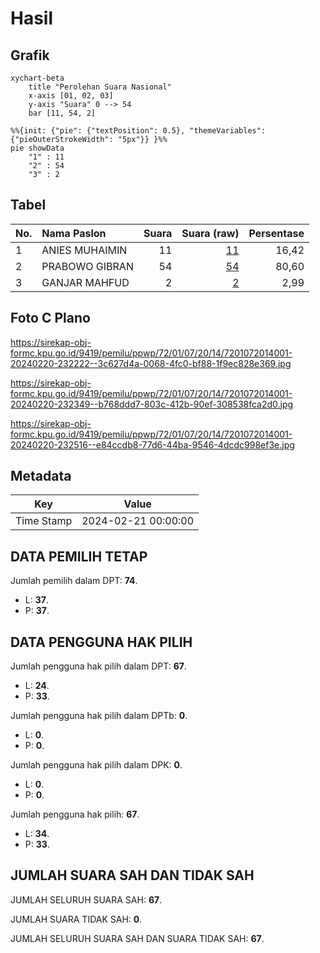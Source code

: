 # Hasil

## Grafik

```mermaid
xychart-beta
    title "Perolehan Suara Nasional"
    x-axis [01, 02, 03]
    y-axis "Suara" 0 --> 54
    bar [11, 54, 2]
```

```mermaid
%%{init: {"pie": {"textPosition": 0.5}, "themeVariables": {"pieOuterStrokeWidth": "5px"}} }%%
pie showData
    "1" : 11
    "2" : 54
    "3" : 2
```

## Tabel

| No. | Nama Paslon    | Suara | Suara (raw) | Persentase |
|:--- |:-------------- | -----:| -----------:| ----------:|
| 1   | ANIES MUHAIMIN | 11    | [11][p-1]   | 16,42      |
| 2   | PRABOWO GIBRAN | 54    | [54][p-2]   | 80,60      |
| 3   | GANJAR MAHFUD  | 2     | [2][p-3]    | 2,99       |


[p-1]: https://github.com/gigit-pemilu/pemilu-2024/blob/main/pilpres/hitung-suara/sub/72-sulawesi-tengah/sub/01-banggai/sub/07-pagimana/sub/2014-gomuo/sub/001-tps/sub/paslon-1.txt
[p-2]: https://github.com/gigit-pemilu/pemilu-2024/blob/main/pilpres/hitung-suara/sub/72-sulawesi-tengah/sub/01-banggai/sub/07-pagimana/sub/2014-gomuo/sub/001-tps/sub/paslon-2.txt
[p-3]: https://github.com/gigit-pemilu/pemilu-2024/blob/main/pilpres/hitung-suara/sub/72-sulawesi-tengah/sub/01-banggai/sub/07-pagimana/sub/2014-gomuo/sub/001-tps/sub/paslon-3.txt

## Foto C Plano

https://sirekap-obj-formc.kpu.go.id/9419/pemilu/ppwp/72/01/07/20/14/7201072014001-20240220-232222--3c627d4a-0068-4fc0-bf88-1f9ec828e369.jpg

https://sirekap-obj-formc.kpu.go.id/9419/pemilu/ppwp/72/01/07/20/14/7201072014001-20240220-232349--b768ddd7-803c-412b-90ef-308538fca2d0.jpg

https://sirekap-obj-formc.kpu.go.id/9419/pemilu/ppwp/72/01/07/20/14/7201072014001-20240220-232516--e84ccdb8-77d6-44ba-9546-4dcdc998ef3e.jpg


## Metadata

| Key        | Value               |
| ---------- | ------------------- |
| Time Stamp | 2024-02-21 00:00:00 |


## DATA PEMILIH TETAP

Jumlah pemilih dalam DPT: **74**.
 * L: **37**.
 * P: **37**.

## DATA PENGGUNA HAK PILIH

Jumlah pengguna hak pilih dalam DPT: **67**.
 * L: **24**.
 * P: **33**.

Jumlah pengguna hak pilih dalam DPTb: **0**.
 * L: **0**.
 * P: **0**.

Jumlah pengguna hak pilih dalam DPK: **0**.
 * L: **0**.
 * P: **0**.

Jumlah pengguna hak pilih: **67**.
 * L: **34**.
 * P: **33**.

## JUMLAH SUARA SAH DAN TIDAK SAH

JUMLAH SELURUH SUARA SAH: **67**.

JUMLAH SUARA TIDAK SAH: **0**.

JUMLAH SELURUH SUARA SAH DAN SUARA TIDAK SAH: **67**.


